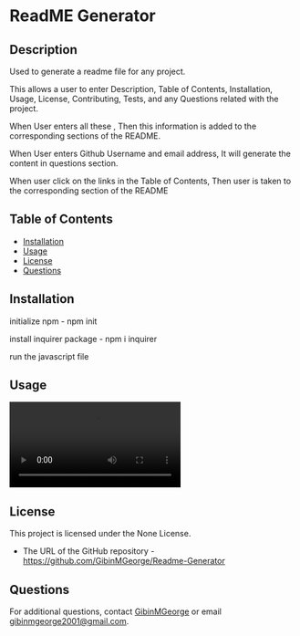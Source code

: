 
# ReadME Generator

## Description
Used to generate a readme file for any project. 

This allows a user to enter Description, Table of Contents, Installation, Usage, License, Contributing, Tests, and any Questions related with the project.

When User enters all these , Then this information is added to the corresponding sections of the README.

When User enters Github Username and email address, It will generate the content in questions section. 

When user click on the links in the Table of Contents, Then user is taken to the corresponding section of the README


## Table of Contents
- [Installation](#installation)
- [Usage](#usage)
- [License](#license)
- [Questions](#questions)

## Installation
initialize npm - npm init

install inquirer package - npm i inquirer

run the javascript file

## Usage

![screen ](assets/readmegenerator.mp4)

## License
This project is licensed under the None License.

* The URL of the GitHub repository - https://github.com/GibinMGeorge/Readme-Generator


## Questions
For additional questions, contact [GibinMGeorge](https://github.com/GibinMGeorge) or email gibinmgeorge2001@gmail.com.
